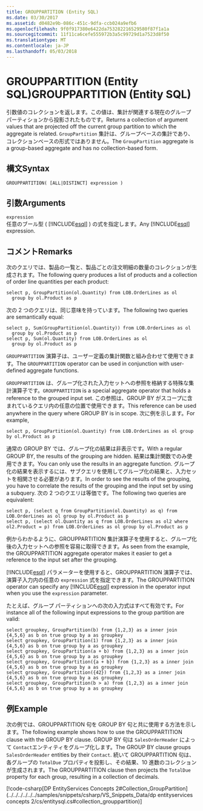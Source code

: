 ```yaml
---
title: GROUPPARTITION (Entity SQL)
ms.date: 03/30/2017
ms.assetid: d0482e9b-086c-451c-9dfa-ccb024a9efb6
ms.openlocfilehash: 9f0f917380e6422da753282216529580f87f1a1a
ms.sourcegitcommit: 11f11ca6cefe555972b3a5c99729d1a7523d8f50
ms.translationtype: MT
ms.contentlocale: ja-JP
ms.lasthandoff: 05/03/2018
---
```

# <a name="grouppartition-entity-sql"></a><span data-ttu-id="9b899-102">GROUPPARTITION (Entity SQL)</span><span class="sxs-lookup"><span data-stu-id="9b899-102">GROUPPARTITION (Entity SQL)</span></span>
<span data-ttu-id="9b899-103">引数値のコレクションを返します。この値は、集計が関連する現在のグループ パーティションから投影されたものです。</span><span class="sxs-lookup"><span data-stu-id="9b899-103">Returns a collection of argument values that are projected off the current group partition to which the aggregate is related.</span></span> <span data-ttu-id="9b899-104">`GroupPartition` 集計は、グループベースの集計であり、コレクションベースの形式ではありません。</span><span class="sxs-lookup"><span data-stu-id="9b899-104">The `GroupPartition` aggregate is a group-based aggregate and has no collection-based form.</span></span>  
  
## <a name="syntax"></a><span data-ttu-id="9b899-105">構文</span><span class="sxs-lookup"><span data-stu-id="9b899-105">Syntax</span></span>  
  
```  
GROUPPARTITION( [ALL|DISTINCT] expression )  
```  
  
## <a name="arguments"></a><span data-ttu-id="9b899-106">引数</span><span class="sxs-lookup"><span data-stu-id="9b899-106">Arguments</span></span>  
 `expression`  
 <span data-ttu-id="9b899-107">任意のブール型 ( [!INCLUDE[esql](../../../../../../includes/esql-md.md)] ) の式を指定します。</span><span class="sxs-lookup"><span data-stu-id="9b899-107">Any [!INCLUDE[esql](../../../../../../includes/esql-md.md)] expression.</span></span>  
  
## <a name="remarks"></a><span data-ttu-id="9b899-108">コメント</span><span class="sxs-lookup"><span data-stu-id="9b899-108">Remarks</span></span>  
 <span data-ttu-id="9b899-109">次のクエリでは、製品の一覧と、製品ごとの注文明細の数量のコレクションが生成されます。</span><span class="sxs-lookup"><span data-stu-id="9b899-109">The following query produces a list of products and a collection of order line quantities per each product:</span></span>  
  
```  
select p, GroupPartition(ol.Quantity) from LOB.OrderLines as ol  
  group by ol.Product as p  
```  
  
 <span data-ttu-id="9b899-110">次の 2 つのクエリは、同じ意味を持っています。</span><span class="sxs-lookup"><span data-stu-id="9b899-110">The following two queries are semantically equal:</span></span>  
  
```  
select p, Sum(GroupPartition(ol.Quantity)) from LOB.OrderLines as ol  
  group by ol.Product as p  
select p, Sum(ol.Quantity) from LOB.OrderLines as ol  
  group by ol.Product as p  
```  
  
 <span data-ttu-id="9b899-111">`GROUPPARTITION` 演算子は、ユーザー定義の集計関数と組み合わせて使用できます。</span><span class="sxs-lookup"><span data-stu-id="9b899-111">The `GROUPPARTITION` operator can be used in conjunction with user-defined aggregate functions.</span></span>  
  
 <span data-ttu-id="9b899-112">`GROUPPARTITION` は、グループ化された入力セットへの参照を格納する特殊な集計演算子です。</span><span class="sxs-lookup"><span data-stu-id="9b899-112">`GROUPPARTITION` is a special aggregate operator that holds a reference to the grouped input set.</span></span> <span data-ttu-id="9b899-113">この参照は、GROUP BY がスコープに含まれているクエリ内の任意の位置で使用できます。</span><span class="sxs-lookup"><span data-stu-id="9b899-113">This reference can be used anywhere in the query where GROUP BY is in scope.</span></span> <span data-ttu-id="9b899-114">次に例を示します。</span><span class="sxs-lookup"><span data-stu-id="9b899-114">For example,</span></span>  
  
```  
select p, GroupPartition(ol.Quantity) from LOB.OrderLines as ol group by ol.Product as p  
```  
  
 <span data-ttu-id="9b899-115">通常の GROUP BY では、グループ化の結果は非表示です。</span><span class="sxs-lookup"><span data-stu-id="9b899-115">With a regular GROUP BY, the results of the grouping are hidden.</span></span> <span data-ttu-id="9b899-116">結果は集計関数でのみ使用できます。</span><span class="sxs-lookup"><span data-stu-id="9b899-116">You can only use the results in an aggregate function.</span></span> <span data-ttu-id="9b899-117">グループ化の結果を表示するには、サブクエリを使用してグループ化の結果と、入力セットを相関させる必要があります。</span><span class="sxs-lookup"><span data-stu-id="9b899-117">In order to see the results of the grouping, you have to correlate the results of the grouping and the input set by using a subquery.</span></span> <span data-ttu-id="9b899-118">次の 2 つのクエリは等価です。</span><span class="sxs-lookup"><span data-stu-id="9b899-118">The following two queries are equivalent:</span></span>  
  
```  
select p, (select q from GroupPartition(ol.Quantity) as q) from LOB.OrderLines as ol group by ol.Product as p  
select p, (select ol.Quantity as q from LOB.OrderLines as ol2 where ol2.Product = p) from LOB.OrderLines as ol group by ol.Product as p  
```  
  
 <span data-ttu-id="9b899-119">例からわかるように、GROUPPARTITION 集計演算子を使用すると、グループ化後の入力セットへの参照を容易に取得できます。</span><span class="sxs-lookup"><span data-stu-id="9b899-119">As seen from the example, the GROUPPARTITION aggregate operator makes it easier to get a reference to the input set after the grouping.</span></span>  
  
 <span data-ttu-id="9b899-120">[!INCLUDE[esql](../../../../../../includes/esql-md.md)] パラメーターを使用すると、GROUPPARTITION 演算子では、演算子入力内の任意の `expression` 式を指定できます。</span><span class="sxs-lookup"><span data-stu-id="9b899-120">The GROUPPARTITION operator can specify any [!INCLUDE[esql](../../../../../../includes/esql-md.md)] expression in the operator input when you use the `expression` parameter.</span></span>  
  
 <span data-ttu-id="9b899-121">たとえば、グループ パーティションへの次の入力式はすべて有効です。</span><span class="sxs-lookup"><span data-stu-id="9b899-121">For instance all of the following input expressions to the group partition are valid:</span></span>  
  
```  
select groupkey, GroupPartition(b) from {1,2,3} as a inner join {4,5,6} as b on true group by a as groupkey  
select groupkey, GroupPartition(1) from {1,2,3} as a inner join {4,5,6} as b on true group by a as groupkey  
select groupkey, GroupPartition(a + b) from {1,2,3} as a inner join {4,5,6} as b on true group by a as groupkey  
select groupkey, GroupPartition({a + b}) from {1,2,3} as a inner join {4,5,6} as b on true group by a as groupkey  
select groupkey, GroupPartition({42}) from {1,2,3} as a inner join {4,5,6} as b on true group by a as groupkey  
select groupkey, GroupPartition(b > a) from {1,2,3} as a inner join {4,5,6} as b on true group by a as groupkey  
```  
  
## <a name="example"></a><span data-ttu-id="9b899-122">例</span><span class="sxs-lookup"><span data-stu-id="9b899-122">Example</span></span>  
 <span data-ttu-id="9b899-123">次の例では、GROUPPARTITION 句を GROUP BY 句と共に使用する方法を示します。</span><span class="sxs-lookup"><span data-stu-id="9b899-123">The following example shows how to use the GROUPPARTITION clause with the GROUP BY clause.</span></span> <span data-ttu-id="9b899-124">GROUP BY 句は `SalesOrderHeader` によって `Contact`エンティティをグループ化します。</span><span class="sxs-lookup"><span data-stu-id="9b899-124">The GROUP BY clause groups `SalesOrderHeader` entities by their `Contact`.</span></span> <span data-ttu-id="9b899-125">続いて GROUPPARTITION 句は、各グループの `TotalDue` プロパティを投影し、その結果、10 進数のコレクションが生成されます。</span><span class="sxs-lookup"><span data-stu-id="9b899-125">The GROUPPARTITION clause then projects the `TotalDue` property for each group, resulting in a collection of decimals.</span></span>  
  
 [!code-csharp[DP EntityServices Concepts 2#Collection_GroupPartition](../../../../../../samples/snippets/csharp/VS_Snippets_Data/dp entityservices concepts 2/cs/entitysql.cs#collection_grouppartition)]
